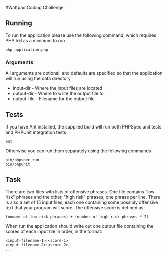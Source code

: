 #Wattpad Coding Challenge

## Running

To run the application please use the following command, which requires PHP 5.6 as a minimum to run

    php application.php
    
### Arguments

All arguments are optional, and defaults are specified so that the application will run using the data directory

* input-dir - Where the input files are located
* output-dir - Where to write the output file to
* output-file - Filename for the output file

## Tests

If you have Ant installed, the supplied build will run both PHPSpec unit tests and PHPUnit integration tests

    ant
    
Otherwise you can run them separately using the following commands

    bin/phpspec run
    bin/phpunit
    
## Task

There are two files with lists of offensive phrases. One file contains "low risk" phrases and the other, "high risk" phrases, one phrase per line. There is also a set of 15 input files, each one containing some possibly offensive text that your program will score. The offensive score is defined as:

`(number of low risk phrases) + (number of high risk phrases * 2)`
    
When run the application should write out one output file containing the scores of each input file in order, in the format:

    <input-filename-1>:<score-1>
    <input-filename-2>:<score-2>
    ...        
